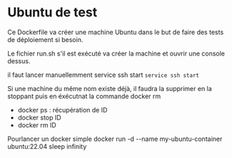# Ubuntu de test

Ce Dockerfile va créer une machine Ubuntu dans le but de faire des tests de déploiement si besoin.

Le fichier run.sh s'il est exécuté va créer la machine et ouvrir une console dessus.

il faut lancer manuellemment service ssh start
```service ssh start```

Si une machine du même nom existe déjà, il faudra la supprimer en la stoppant puis en éxécutnat la commande docker rm
- docker ps : récupération de ID
- docker stop ID
- docker rm ID


Pourlancer un docker simple
docker run -d --name my-ubuntu-container ubuntu:22.04 sleep infinity